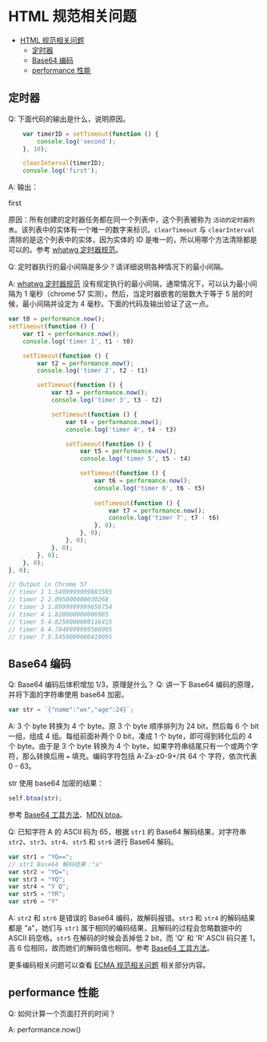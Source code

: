 # HTML 规范相关问题

<!-- TOC -->

- [HTML 规范相关问题](#html-规范相关问题)
  - [定时器](#定时器)
  - [Base64 编码](#base64-编码)
  - [performance 性能](#performance-性能)

<!-- /TOC -->


## 定时器

Q: 下面代码的输出是什么，说明原因。

```js
    var timerID = setTimeout(function () {
        console.log('second');
    }, 10);

    clearInterval(timerID);
    console.log('first');
```

A: 输出：

first

原因：所有创建的定时器任务都在同一个列表中，这个列表被称为 `活动的定时器列表`。该列表中的实体有一个唯一的数字来标识。`clearTimeout` 与 `clearInterval` 清除的是这个列表中的实体，因为实体的 ID 是唯一的，所以用哪个方法清除都是可以的。参考 [whatwg 定时器规范][whatwg timers]。


Q: 定时器执行的最小间隔是多少？请详细说明各种情况下的最小间隔。

A: [whatwg 定时器规范][whatwg timers] 没有规定执行的最小间隔，通常情况下，可以认为最小间隔为 1 毫秒（chrome 57 实测）。然后，当定时器嵌套的层数大于等于 5 层的时候，最小间隔并设定为 4 毫秒。下面的代码及输出验证了这一点。

```js
var t0 = performance.now();
setTimeout(function () {
    var t1 = performance.now();
    console.log('timer 1', t1 - t0)

    setTimeout(function () {
        var t2 = performance.now();
        console.log('timer 2', t2 - t1)

        setTimeout(function () {
            var t3 = performance.now();
            console.log('timer 3', t3 - t2)

            setTimeout(function () {
                var t4 = performance.now();
                console.log('timer 4', t4 - t3)

                setTimeout(function () {
                    var t5 = performance.now();
                    console.log('timer 5', t5 - t4)

                    setTimeout(function () {
                        var t6 = performance.now();
                        console.log('timer 6', t6 - t5)
                        
                        setTimeout(function () {
                            var t7 = performance.now();
                            console.log('timer 7', t7 - t6)
                        }, 0);
                    }, 0);
                }, 0);
            }, 0);
        }, 0);
    }, 0);
}, 0);

// Output in Chrome 57
// timer 1 1.5499999999883585
// timer 2 2.095000000030268
// timer 3 1.8999999999650754
// timer 4 1.820000000006985
// timer 5 4.8250000000116415
// timer 6 4.7049999999580905
// timer 7 5.5450000000419095
```


## Base64 编码

Q: Base64 编码后体积增加 1/3，原理是什么？
Q: 讲一下 Base64 编码的原理，并将下面的字符串使用 base64 加密。

```js
var str = `{"name":"wx","age":24}`;
```

A: 3 个 byte 转换为 4 个 byte。原 3 个 byte 顺序排列为 24 bit，然后每 6 个 bit 一组，组成 4 组。每组前面补两个 0 bit，凑成 1 个 byte，即可得到转化后的 4 个 byte。由于是 3 个 byte 转换为 4 个 byte，如果字符串结尾只有一个或两个字符，那么转换后用 `=` 填充。编码字符包括 A-Za-z0-9+/共 64 个 字符，依次代表 0 - 63。

str 使用 base64 加密的结果：

```js
self.btoa(str);
```

参考 [Base64 工具方法][whatwg base64]、[MDN btoa][mdn btoa]。


Q: 已知字符 A 的 ASCII 码为 65，根据 `str1` 的 Base64 解码结果，对字符串 `str2`、`str3`、`str4`、`str5` 和 `str6` 进行 Base64 解码。

```js
var str1 = "YQ==";
// str1 Base64 解码结果："a"
var str2 = "YQ=";
var str3 = "YQ";
var str4 = "Y Q";
var str5 = "YR";
var str6 = "Y"
```

A: `str2` 和 `str6` 是错误的 Base64 编码，故解码报错。`str3` 和 `str4` 的解码结果都是 "a"，她们与 `str1` 属于相同的编码结果，且解码的过程会忽略数据中的 ASCII 码空格。`str5` 在解码的时候会丢掉低 2 bit，而 'Q' 和 'R' ASCII 码只差 1，高 6 位相同，故而她们的解码值也相同。参考 [Base64 工具方法][whatwg base64]。

更多编码相关问题可以查看 [ECMA 规范相关问题][ecma spec] 相关部分内容。


## performance 性能

Q: 如何计算一个页面打开的时间？

A: performance.now()



<!-- Links -->
[whatwg timers]: https://html.spec.whatwg.org/multipage/webappapis.html#timers
[whatwg base64]: https://html.spec.whatwg.org/multipage/webappapis.html#atob
[mdn btoa]: https://developer.mozilla.org/zh-CN/docs/Web/API/WindowBase64/btoa
[ecma spec]: ./ecma_spec.md